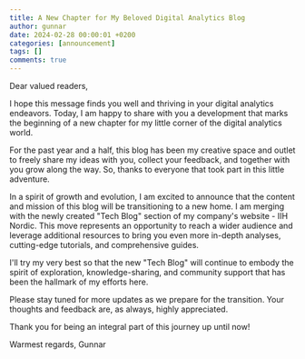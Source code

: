 ```yaml
---
title: A New Chapter for My Beloved Digital Analytics Blog
author: gunnar
date: 2024-02-28 00:00:01 +0200
categories: [announcement]
tags: []
comments: true
---
```


Dear valued readers,

I hope this message finds you well and thriving in your digital analytics endeavors. Today, I am happy to share with you a development that marks the beginning of a new chapter for my little corner of the digital analytics world.

For the past year and a half, this blog has been my creative space and outlet to freely share my ideas with you, collect your feedback, and together with you grow along the way. So, thanks to everyone that took part in this little adventure.

In a spirit of growth and evolution, I am excited to announce that the content and mission of this blog will be transitioning to a new home. I am merging with the newly created "Tech Blog" section of my company's website - IIH Nordic. This move represents an opportunity to reach a wider audience and leverage additional resources to bring you even more in-depth analyses, cutting-edge tutorials, and comprehensive guides.

I'll try my very best so that the new "Tech Blog" will continue to embody the spirit of exploration, knowledge-sharing, and community support that has been the hallmark of my efforts here.

Please stay tuned for more updates as we prepare for the transition. Your thoughts and feedback are, as always, highly appreciated.

Thank you for being an integral part of this journey up until now!

Warmest regards,
Gunnar
